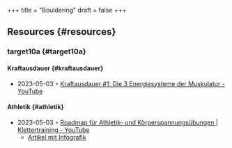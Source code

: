 +++
title = "Bouldering"
draft = false
+++

## Resources {#resources}


### target10a {#target10a}


#### Kraftausdauer {#kraftausdauer}

-   2023-05-03 ◦ [Kraftausdauer #1: Die 3 Energiesysteme der Muskulatur - YouTube](https://www.youtube.com/watch?v=LmO6BXFYjR8&ab_channel=target10a)


#### Athletik {#athletik}

-   2023-05-03 ◦ [Roadmap für Athletik- und Körperspannungsübungen | Klettertraining - YouTube](https://www.youtube.com/watch?v=5W0lh0530EM&t=160s&ab_channel=target10a)
    -   [Artikel mit Infografik](https://www.target10a.com/magazin/2017/11/17/roadmap-fuer-das-athletik-und-stabilisationstraining/)
